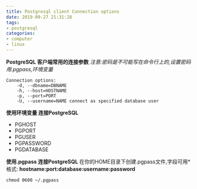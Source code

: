 ```yaml
---
title: Postgresql client Connection options
date: 2019-09-27 21:31:28
tags:
- postgresql
categories: 
- computer
- linux
---
```

**PostgreSQL 客户端常用的连接参数**
*注意:密码是不可能写在命令行上的,设置密码用.pgpass,环境变量*
```
Connection options:
    -d, --dbname=DBNAME 
    -h, --host=HOSTNAME
    -p, --port=PORT
    -U, --username=NAME connect as specified database user
```

**使用环境变量 连接PostgreSQL**
+ PGHOST
+ PGPORT
+ PGUSER
+ PGPASSWORD
+ PGDATABASE

**使用.pgpass 连接PostgreSQL**
在你的HOME目录下创建.pgpass文件,字段可用*
格式: **hostname:port:database:username:password**
```
chmod 0600 ~/.pgpass
```

